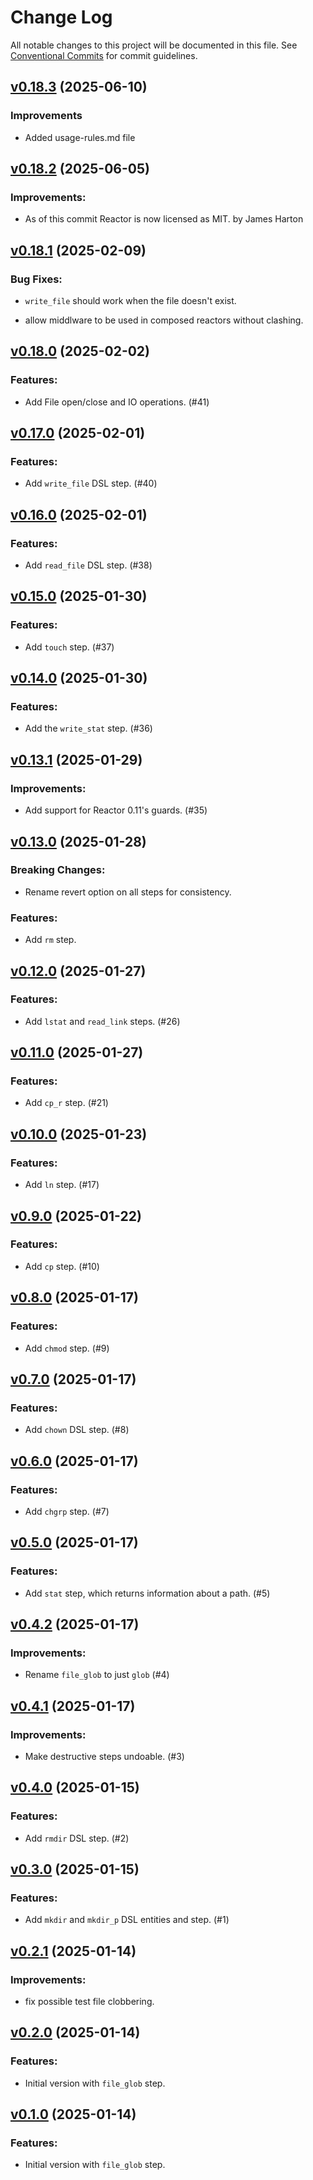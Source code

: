 <!--
SPDX-FileCopyrightText: 2025 James Harton, Zach Daniel

SPDX-License-Identifier: MIT
-->

# Change Log

All notable changes to this project will be documented in this file.
See [Conventional Commits](Https://conventionalcommits.org) for commit guidelines.

<!-- changelog -->

## [v0.18.3](https://github.com/ash-project/reactor_file/compare/v0.18.2...v0.18.3) (2025-06-10)


### Improvements

* Added usage-rules.md file

## [v0.18.2](https://github.com/ash-project/reactor_file/compare/v0.18.1...v0.18.2) (2025-06-05)




### Improvements:

* As of this commit Reactor is now licensed as MIT. by James Harton

## [v0.18.1](https://harton.dev/james/reactor_file/compare/v0.18.0...v0.18.1) (2025-02-09)




### Bug Fixes:

* `write_file` should work when the file doesn't exist.

* allow middlware to be used in composed reactors without clashing.

## [v0.18.0](https://harton.dev/james/reactor_file/compare/v0.17.0...v0.18.0) (2025-02-02)




### Features:

* Add File open/close and IO operations. (#41)

## [v0.17.0](https://harton.dev/james/reactor_file/compare/v0.16.0...v0.17.0) (2025-02-01)




### Features:

* Add `write_file` DSL step. (#40)

## [v0.16.0](https://harton.dev/james/reactor_file/compare/v0.15.0...v0.16.0) (2025-02-01)




### Features:

* Add `read_file` DSL step. (#38)

## [v0.15.0](https://harton.dev/james/reactor_file/compare/v0.14.0...v0.15.0) (2025-01-30)




### Features:

* Add `touch` step. (#37)

## [v0.14.0](https://harton.dev/james/reactor_file/compare/v0.13.1...v0.14.0) (2025-01-30)




### Features:

* Add the `write_stat` step. (#36)

## [v0.13.1](https://harton.dev/james/reactor_file/compare/v0.13.0...v0.13.1) (2025-01-29)




### Improvements:

* Add support for Reactor 0.11's guards. (#35)

## [v0.13.0](https://harton.dev/james/reactor_file/compare/v0.12.0...v0.13.0) (2025-01-28)
### Breaking Changes:

* Rename revert option on all steps for consistency.



### Features:

* Add `rm` step.

## [v0.12.0](https://harton.dev/james/reactor_file/compare/v0.11.0...v0.12.0) (2025-01-27)




### Features:

* Add `lstat` and `read_link` steps. (#26)

## [v0.11.0](https://harton.dev/james/reactor_file/compare/v0.10.0...v0.11.0) (2025-01-27)




### Features:

* Add `cp_r` step. (#21)

## [v0.10.0](https://harton.dev/james/reactor_file/compare/v0.9.0...v0.10.0) (2025-01-23)




### Features:

* Add `ln` step. (#17)

## [v0.9.0](https://harton.dev/james/reactor_file/compare/v0.8.0...v0.9.0) (2025-01-22)




### Features:

* Add `cp` step. (#10)

## [v0.8.0](https://harton.dev/james/reactor_file/compare/v0.7.0...v0.8.0) (2025-01-17)




### Features:

* Add `chmod` step. (#9)

## [v0.7.0](https://harton.dev/james/reactor_file/compare/v0.6.0...v0.7.0) (2025-01-17)




### Features:

* Add `chown` DSL step. (#8)

## [v0.6.0](https://harton.dev/james/reactor_file/compare/v0.5.0...v0.6.0) (2025-01-17)




### Features:

* Add `chgrp` step. (#7)

## [v0.5.0](https://harton.dev/james/reactor_file/compare/v0.4.2...v0.5.0) (2025-01-17)




### Features:

* Add `stat` step, which returns information about a path. (#5)

## [v0.4.2](https://harton.dev/james/reactor_file/compare/v0.4.1...v0.4.2) (2025-01-17)




### Improvements:

* Rename `file_glob` to just `glob` (#4)

## [v0.4.1](https://harton.dev/james/reactor_file/compare/v0.4.0...v0.4.1) (2025-01-17)




### Improvements:

* Make destructive steps undoable. (#3)

## [v0.4.0](https://harton.dev/james/reactor_file/compare/v0.3.0...v0.4.0) (2025-01-15)




### Features:

* Add `rmdir` DSL step. (#2)

## [v0.3.0](https://harton.dev/james/reactor_file/compare/v0.2.1...v0.3.0) (2025-01-15)




### Features:

* Add `mkdir` and `mkdir_p` DSL entities and step. (#1)

## [v0.2.1](https://harton.dev/james/reactor_file/compare/v0.2.0...v0.2.1) (2025-01-14)




### Improvements:

* fix possible test file clobbering.

## [v0.2.0](https://harton.dev/james/reactor_file/compare/v0.1.0...v0.2.0) (2025-01-14)




### Features:

* Initial version with `file_glob` step.

## [v0.1.0](https://harton.dev/james/reactor_file/compare/v0.1.0...v0.1.0) (2025-01-14)




### Features:

* Initial version with `file_glob` step.
